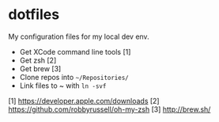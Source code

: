 dotfiles
========

My configuration files for my local dev env.

* Get XCode command line tools [1]
* Get zsh [2]
* Get brew [3]
* Clone repos into `~/Repositories/`
* Link files to ~ with `ln -svf`

[1] https://developer.apple.com/downloads
[2] https://github.com/robbyrussell/oh-my-zsh
[3] http://brew.sh/
